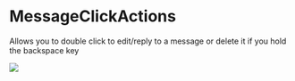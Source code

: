 # MessageClickActions

Allows you to double click to edit/reply to a message or delete it if you hold the backspace key

![](https://github.com/Vendicated/Yuricord/assets/55940580/6885aca2-4021-4910-b636-bb40f877a816)


